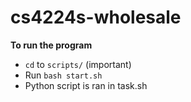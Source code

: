 # cs4224s-wholesale

**To run the program**
- `cd` to `scripts/` (important)
- Run `bash start.sh`
- Python script is ran in task.sh
